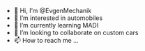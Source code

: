 - 👋 Hi, I’m @EvgenMechanik
- 👀 I’m interested in automobiles
- 🌱 I’m currently learning MADI
- 💞️ I’m looking to collaborate on custom cars
- 📫 How to reach me ...

<!---
EvgenMechanik/EvgenMechanik is a ✨ special ✨ repository because its `README.md` (this file) appears on your GitHub profile.
You can click the Preview link to take a look at your changes.
--->
